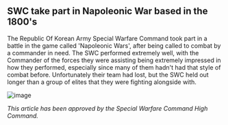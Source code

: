 ## SWC take part in Napoleonic War based in the 1800's
The Republic Of Korean Army Special Warfare Command took part in a battle in the game called 'Napoleonic Wars', after being called to combat by a commander in need. The SWC performed extremely well, with the Commander of the forces they were assisting being extremely impressed in how they performed, especially since many of them hadn't had that style of combat before. Unfortunately their team had lost, but the SWC held out longer than a group of elites that they were fighting alongside with.

![image](https://user-images.githubusercontent.com/119078441/204648329-a04e47e2-6657-460e-a539-0b4de7f803f1.png)

*This article has been approved by the Special Warfare Command High Command.*
